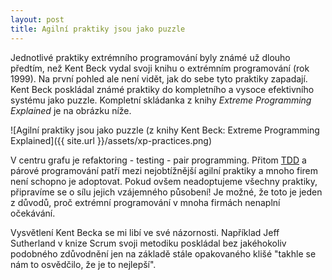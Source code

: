 ```yaml
---
layout: post
title: Agilní praktiky jsou jako puzzle
---
```


Jednotlivé praktiky extrémního programování byly známé už dlouho předtím, než
Kent Beck vydal svoji knihu o extrémním programování (rok 1999).
Na první pohled ale není vidět, jak do sebe tyto praktiky zapadají.
Kent Beck poskládal známé praktiky do kompletního a vysoce efektivního
systému jako puzzle. Kompletní skládanka z knihy *Extreme Programming Explained* je na obrázku níže.

![Agilní praktiky jsou jako puzzle (z knihy Kent Beck: Extreme Programming Explained]({{ site.url }}/assets/xp-practices.png)

V centru grafu je refaktoring - testing - pair programming.
Přitom [TDD](https://en.wikipedia.org/wiki/Test-driven_development) a párové programování
patří mezi nejobtížnější agilní praktiky a mnoho firem není schopno je adoptovat.
Pokud ovšem neadoptujeme všechny praktiky, připravíme se o sílu
jejich vzájemného působení!
Je možné, že toto je jeden z důvodů, proč extrémní programování v mnoha firmách nenaplní očekávání.

Vysvětlení Kent Becka se mi libí ve své názornosti. Například 
Jeff Sutherland v knize Scrum svoji metodiku poskládal bez jakéhokoliv podobného zdůvodnění jen
na základě stále opakovaného klišé "takhle se nám to osvědčilo, že je to nejlepší".
